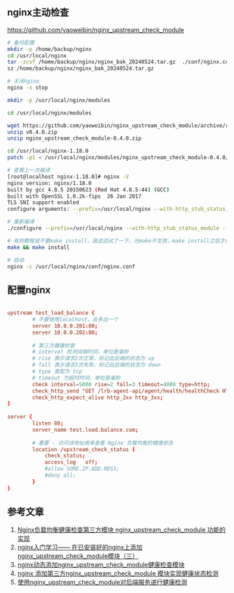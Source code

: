 ## nginx主动检查

https://github.com/yaoweibin/nginx_upstream_check_module

```bash
# 备份配置
mkdir -p /home/backup/nginx
cd /usr/local/nginx
tar -zcvf /home/backup/nginx/nginx_bak_20240524.tar.gz  ./conf/nginx.conf ./conf/cert/ ./conf/conf.d/
sz /home/backup/nginx/nginx_bak_20240524.tar.gz 

# 关闭nginx
nginx -s stop

mkdir -p /usr/local/nginx/modules

cd /usr/local/nginx/modules

wget https://github.com/yaoweibin/nginx_upstream_check_module/archive/refs/tags/v0.4.0.zip
unzip v0.4.0.zip
unzip nginx_upstream_check_module-0.4.0.zip

cd /usr/local/nginx-1.18.0
patch -p1 < /usr/local/nginx/modules/nginx_upstream_check_module-0.4.0/check_1.16.1+.patch

# 查看上一次编译
[root@localhost nginx-1.18.0]# nginx -V
nginx version: nginx/1.18.0
built by gcc 4.8.5 20150623 (Red Hat 4.8.5-44) (GCC) 
built with OpenSSL 1.0.2k-fips  26 Jan 2017
TLS SNI support enabled
configure arguments: --prefix=/usr/local/nginx --with-http_stub_status_module --with-http_ssl_module

# 重新编译
./configure --prefix=/usr/local/nginx --with-http_stub_status_module --with-http_ssl_module --add-module=/usr/local/nginx/modules/nginx_upstream_check_module-0.4.0

# 有的教程说不要make install，我这边试了一下，光make不生效，make install之后才成功
make && make install

# 启动
nginx -c /usr/local/nginx/conf/nginx.conf

```

## 配置nginx

```conf
 
upstream test_load_balance {
        # 不要使用localhost，会多出一个
        server 10.0.0.201:80;
        server 10.0.0.202:80;
		
		# 第三方健康检查
		# interval 检测间隔时间，单位是毫秒
		# rise 表示请求2次正常，标记此后端的状态为 up
		# fall 表示请求3次失败，标记此后端的状态为 down 
		# type 类型为 tcp
		# timeout 为超时时间，单位是毫秒
        check interval=5000 rise=2 fall=3 timeout=4000 type=http;
		check_http_send "GET /lrb-agent-api/agent/health/healthCheck HTTP/1.0\r\n\r\n";
		check_http_expect_alive http_2xx http_3xx;
}
 
server {
        listen 80;
        server_name test.load.balance.com;
 
        # 重要 - 访问该地址用来查看 Nginx 负载均衡的健康状态
		location /upstream_check_status {
            check_status;
            access_log   off;
			#allow SOME.IP.ADD.RESS;
			#deny all;
		}
}
```



## 参考文章

1. [Nginx负载均衡健康检查第三方模块 nginx_upstream_check_module 功能的实现](https://blog.csdn.net/qq_40880022/article/details/121882051)
2. [nginx入门学习—— 在已安装好的nginx上添加nginx_upstream_check_module模块（三）](https://blog.csdn.net/Cherry8811cy/article/details/40711965)
3. [nginx动态添加nginx_upstream_check_module健康检查模块](https://www.cnblogs.com/LiuChang-blog/p/12501226.html)
4. [nginx 添加第三方nginx_upstream_check_module 模块实现健康状态检测](https://www.cnblogs.com/dance-walter/p/12212607.html)
5. [使用nginx_upstream_check_module对后端服务进行健康检测](https://www.cnblogs.com/fengjian2016/p/15995549.html)